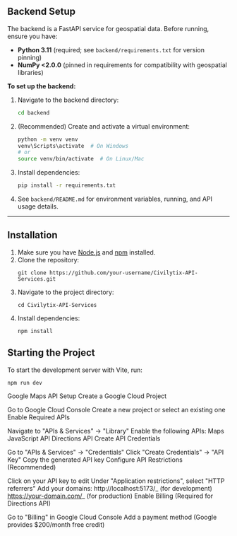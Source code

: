 ## Backend Setup

The backend is a FastAPI service for geospatial data. Before running, ensure you have:

- **Python 3.11** (required; see `backend/requirements.txt` for version pinning)
- **NumPy <2.0.0** (pinned in requirements for compatibility with geospatial libraries)

**To set up the backend:**

1. Navigate to the backend directory:
   ```bash
   cd backend
   ```
2. (Recommended) Create and activate a virtual environment:
   ```bash
   python -m venv venv
   venv\Scripts\activate  # On Windows
   # or
   source venv/bin/activate  # On Linux/Mac
   ```
3. Install dependencies:
   ```bash
   pip install -r requirements.txt
   ```
4. See `backend/README.md` for environment variables, running, and API usage details.

---

## Installation

1. Make sure you have [Node.js](https://nodejs.org/) and [npm](https://www.npmjs.com/) installed.
2. Clone the repository:
   ```
   git clone https://github.com/your-username/Civilytix-API-Services.git
   ```
3. Navigate to the project directory:
   ```
   cd Civilytix-API-Services
   ```
4. Install dependencies:
   ```
   npm install
   ```

## Starting the Project

To start the development server with Vite, run:

```
npm run dev
```

Google Maps API Setup
Create a Google Cloud Project

Go to Google Cloud Console
Create a new project or select an existing one
Enable Required APIs

Navigate to "APIs & Services" → "Library"
Enable the following APIs:
Maps JavaScript API
Directions API
Create API Credentials

Go to "APIs & Services" → "Credentials"
Click "Create Credentials" → "API Key"
Copy the generated API key
Configure API Restrictions (Recommended)

Click on your API key to edit
Under "Application restrictions", select "HTTP referrers"
Add your domains:
http://localhost:5173/_ (for development)
https://your-domain.com/_ (for production)
Enable Billing (Required for Directions API)

Go to "Billing" in Google Cloud Console
Add a payment method (Google provides $200/month free credit)

